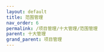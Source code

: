 ```yaml
---
layout: default
title: 范围管理
nav_order: 6
permalink: /项目管理/十大管理/范围管理
parent: 十大管理
grand_parent: 项目管理
---
```


